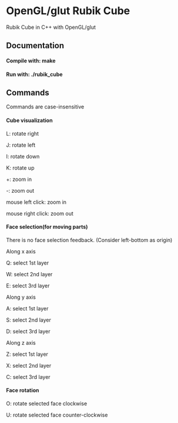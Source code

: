 # OpenGL/glut Rubik Cube
Rubik Cube in C++ with OpenGL/glut

## Documentation

#### Compile with: make

#### Run with: ./rubik_cube

## Commands
Commands are case-insensitive

#### Cube visualization

L: rotate right

J: rotate left

I: rotate down

K: rotate up

+: zoom in

-: zoom out

mouse left click: zoom in

mouse right click: zoom out

#### Face selection(for moving parts)

There is no face selection feedback. (Consider left-bottom as origin)

Along x axis

Q: select 1st layer

W: select 2nd layer

E: select 3rd layer

Along y axis

A: select 1st layer

S: select 2nd layer

D: select 3rd layer

Along z axis

Z: select 1st layer

X: select 2nd layer

C: select 3rd layer

#### Face rotation

O: rotate selected face clockwise

U: rotate selected face counter-clockwise
